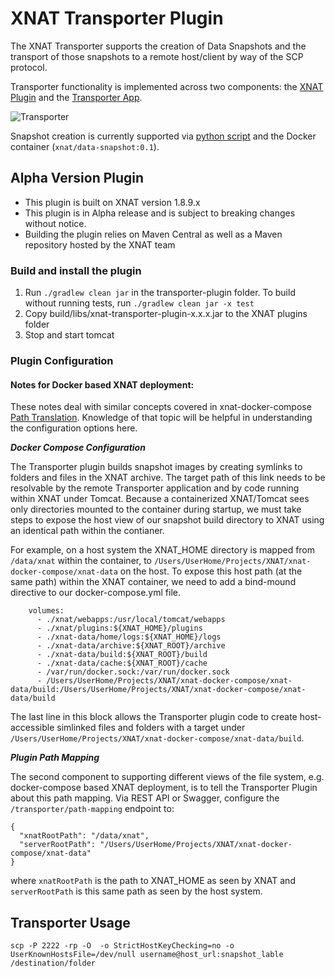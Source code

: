 # XNAT Transporter Plugin
 

The XNAT Transporter supports the creation of Data Snapshots and the transport of those snapshots to a remote host/client by way of the SCP protocol.

Transporter functionality is implemented across two components: the [XNAT Plugin](https://github.com/kelseym/transporter-plugin) and the [Transporter App](https://github.com/kelseym/transporter-app
).

![Transporter](https://drive.google.com/uc?id=1jQ01d_IpH4SPsQsTrAaDmZbfAF5J6PMi)

Snapshot creation is currently supported via [python script](https://github.com/kelseym/transporter-plugin/tree/main/snapshot-container) and the Docker container (`xnat/data-snapshot:0.1`).

## Alpha Version Plugin 
* This plugin is built on XNAT version 1.8.9.x
* This plugin is in Alpha release and is subject to breaking changes without notice.
* Building the plugin relies on Maven Central as well as a Maven repository hosted by the XNAT team


### Build and install the plugin
1. Run `./gradlew clean jar` in the transporter-plugin folder. To build without running tests, run `./gradlew clean jar -x test` 
2. Copy build/libs/xnat-transporter-plugin-x.x.x.jar to the XNAT plugins folder
3. Stop and start tomcat


### Plugin Configuration

#### Notes for Docker based XNAT deployment:
These notes deal with similar concepts covered in xnat-docker-compose [Path Translation](https://github.com/NrgXnat/xnat-docker-compose#path-translation). Knowledge of that topic will be helpful in understanding the configuration options here. 

***Docker Compose Configuration***

The Transporter plugin builds snapshot images by creating symlinks to folders and files in the XNAT archive. The target path of this link needs to be resolvable by the remote Transporter application and by code running within XNAT under Tomcat. Because a containerized XNAT/Tomcat sees only directories mounted to the container during startup, we must take steps to expose the host view of our snapshot build directory to XNAT using an identical path within the contianer.

For example, on a host system the XNAT_HOME directory is mapped from `/data/xnat` within the container, to `/Users/UserHome/Projects/XNAT/xnat-docker-compose/xnat-data` on the host. To expose this host path (at the same path) within the XNAT container, we need to add a bind-mound directive to our docker-compose.yml file.
```
    volumes:
      - ./xnat/webapps:/usr/local/tomcat/webapps
      - ./xnat/plugins:${XNAT_HOME}/plugins
      - ./xnat-data/home/logs:${XNAT_HOME}/logs
      - ./xnat-data/archive:${XNAT_ROOT}/archive
      - ./xnat-data/build:${XNAT_ROOT}/build
      - ./xnat-data/cache:${XNAT_ROOT}/cache
      - /var/run/docker.sock:/var/run/docker.sock
      - /Users/UserHome/Projects/XNAT/xnat-docker-compose/xnat-data/build:/Users/UserHome/Projects/XNAT/xnat-docker-compose/xnat-data/build
```      

The last line in this  block allows the Transporter plugin code to create host-accessible simlinked files and folders with a target under `/Users/UserHome/Projects/XNAT/xnat-docker-compose/xnat-data/build`.

***Plugin Path Mapping***

The second component to supporting different views of the file system, e.g. docker-compose based XNAT deployment, is to tell the Transporter Plugin about this path mapping. Via REST API or Swagger, configure the `
/transporter/path-mapping` endpoint to:
```
{
  "xnatRootPath": "/data/xnat",
  "serverRootPath": "/Users/UserHome/Projects/XNAT/xnat-docker-compose/xnat-data"
}
```
where `xnatRootPath` is the path to XNAT_HOME as seen by XNAT and `serverRootPath` is this same path as seen by the host system.


## Transporter Usage

`scp -P 2222 -rp -O  -o StrictHostKeyChecking=no -o UserKnownHostsFile=/dev/null username@host_url:snapshot_lable /destination/folder`
